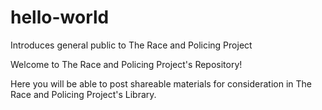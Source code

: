 # hello-world
Introduces general public to The Race and Policing Project

Welcome to The Race and Policing Project's Repository!

Here you will be able to post shareable materials for consideration in The Race and Policing Project's Library.
